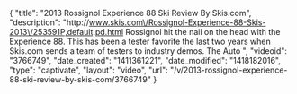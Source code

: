 {
    "title": "2013 Rossignol Experience 88 Ski Review By Skis.com",
    "description": "http:\/\/www.skis.com\/Rossignol-Experience-88-Skis-2013\/253591P,default,pd.html  Rossignol hit the nail on the head with the Experience 88. This has been a tester favorite the last two years when Skis.com sends a team of testers to industry demos. The Auto ",
    "videoid": "3766749",
    "date_created": "1411361221",
    "date_modified": "1418182016",
    "type": "captivate",
    "layout": "video",
    "url": "\/v\/2013-rossignol-experience-88-ski-review-by-skis-com\/3766749"
}